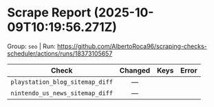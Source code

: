 # Scrape Report (2025-10-09T10:19:56.271Z)

Group: `seo`  |  Run: https://github.com/AlbertoRoca96/scraping-checks-scheduler/actions/runs/18373105657

| Check | Changed | Keys | Error |
|---|:---:|:--|:--|
| `playstation_blog_sitemap_diff` | — |  |  |
| `nintendo_us_news_sitemap_diff` | — |  |  |
